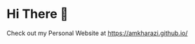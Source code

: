 # Hi There 👋

Check out my Personal Website at <a href="https://amkharazi.github.io/"> https://amkharazi.github.io/ </a>
